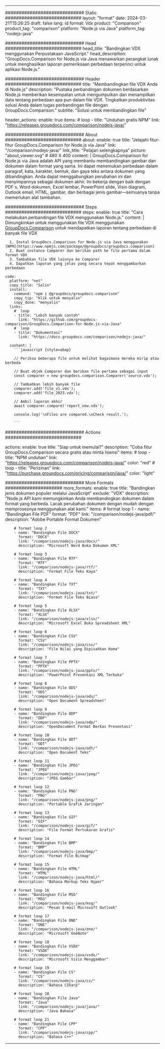 
---
############################# Static ############################
layout: "format"
date:  2024-03-21T15:26:25
draft: false
lang: id
format: Vdx
product: "Comparison"
product_tag: "comparison"
platform: "Node.js via Java"
platform_tag: "nodejs-java"

############################# Head ############################
head_title: "Bandingkan VDX menggunakan Perpustakaan JavaScript."
head_description: "GroupDocs.Comparison for Node.js via Java menawarkan perangkat lunak untuk menghasilkan laporan pemeriksaan perbedaan terperinci untuk aplikasi Node.js."

############################# Header ############################
title: "Membandingkan file VDX Anda di Node.js" 
description: "Pustaka perbandingan dokumen berdasarkan Node.js memberikan kesempatan untuk mengumpulkan dan menampilkan data tentang perbedaan apa pun dalam file VDX. Tingkatkan produktivitas solusi Anda dalam tugas perbandingan file dengan GroupDocs.Comparison."
subtitle: "Solusi untuk membandingkan file" 

header_actions:
  enable: true
  items:
    #  loop
    - title: "Unduhan gratis NPM"
      link: "https://releases.groupdocs.com/comparison/nodejs-java/"
      
############################# About ############################
about:
    enable: true
    title: "Jelajahi fitur-fitur GroupDocs.Comparison for Node.js via Java"
    link: "/comparison/nodejs-java/"
    link_title: "Pelajari selengkapnya"
    picture: "about_viewer.svg" # 480 X 400
    content: |
       GroupDocs.Comparison for Node.js via Java adalah API yang membantu membandingkan gambar dan dokumen dalam format yang sama. Ini dapat menemukan perbedaan dalam paragraf, kata, karakter, bentuk, dan gaya teks antara dokumen yang dibandingkan. Anda dapat menggabungkan perubahan ini dan menyimpannya sebagai dokumen akhir. Ini bekerja dengan baik dengan PDF s, Word dokumen, Excel lembar, PowerPoint slide, Visio diagram, Outlook email, HTML, gambar, dan berbagai jenis gambar—semuanya tanpa memerlukan alat tambahan.

############################# Steps ############################
steps:
    enable: true
    title: "Cara melakukan perbandingan file VDX menggunakan Node.js."
    content: |
      Dimungkinkan untuk menggunakan file VDX menggunakan [GroupDocs.Comparison](https://products.groupdocs.com/comparison/nodejs-java/) untuk mendapatkan laporan tentang perbedaan di banyak file VDX
      
      1. Instal GroupDocs.Comparison for Node.js via Java menggunakan [NPM](https://www.npmjs.com/package/@groupdocs/groupdocs.comparison)
      2. Buat instance Comparer dan berikan path ke file pertama dalam format VDX
      3. Tambahkan file VDX lainnya ke Comparer
      4. Dapatkan laporan yang jelas yang secara tepat menggambarkan perbedaan
   
    code:
      platform: "net"
      copy_title: "Salin"
      install:
        command: "npm i @groupdocs/groupdocs.comparison"
        copy_tip: "klik untuk menyalin"
        copy_done: "menyalin"
      links:
        #  loop
        - title: "Lebih banyak contoh"
          link: "https://github.com/groupdocs-comparison/GroupDocs.Comparison-for-Node.js-via-Java"
        #  loop
        - title: "Dokumentasi"
          link: "https://docs.groupdocs.com/comparison/nodejs-java/"
          
      content: |
        ```javascript {style=abap}

        // Periksa beberapa file untuk melihat bagaimana mereka mirip atau berbeda

        // Buat objek Comparer dan berikan file pertama sebagai input
        const comparer = new groupdocs.comparison.Comparer('source.vdx');

        // Tambahkan lebih banyak file
        comparer.add('file_v1.vdx');
        comparer.add('file_2023.vdx');

        // Ambil laporan akhir
        await comparer.compare('report_new.vdx');

        console.log('\nFiles are compared.\nCheck result.');

        ```            

############################# Actions ############################

actions:
  enable: true
  title: "Siap untuk memulai?"
  description: "Coba fitur GroupDocs.Comparison secara gratis atau minta lisensi"
  items:
    #  loop
    - title: "NPM unduhan"
      link: "https://releases.groupdocs.com/comparison/nodejs-java/"
      color: "red"
        #  loop
    - title: "Perizinan"
      link: "https://purchase.groupdocs.com/pricing/comparison/java/"
      color: "light"


############################# More Formats #####################
more_formats:
    enable: true
    title: "Bandingkan jenis dokumen populer melalui JavaScript"
    exclude: "VDX"
    description: "Node.js API kami memungkinkan Anda membandingkan dokumen dalam format yang berbeda. Lacak perubahan dokumen dengan mudah dengan memprosesnya menggunakan alat kami."
    items: 
        # format loop 1
        - name: "Bandingkan File PDF"
          format: "PDF"
          link: "/comparison/nodejs-java/pdf/"
          description: "Adobe Portable Format Dokumen"

        # format loop 2
        - name: "Bandingkan File DOCX"
          format: "DOCX"
          link: "/comparison/nodejs-java/docx/"
          description: "Microsoft Word Buka Dokumen XML"

        # format loop 3
        - name: "Bandingkan File RTF"
          format: "RTF"
          link: "/comparison/nodejs-java/rtf/"
          description: "Format File Teks Kaya"

        # format loop 4
        - name: "Bandingkan File TXT"
          format: "TXT"
          link: "/comparison/nodejs-java/txt/"
          description: "Format File Teks Biasa"

        # format loop 5
        - name: "Bandingkan File XLSX"
          format: "XLSX"
          link: "/comparison/nodejs-java/xlsx/"
          description: "Microsoft Excel Buka Spreadsheet XML"

        # format loop 6
        - name: "Bandingkan File CSV"
          format: "CSV"
          link: "/comparison/nodejs-java/csv/"
          description: "File Nilai yang Dipisahkan Koma"

        # format loop 7
        - name: "Bandingkan File PPTX"
          format: "PPTX"
          link: "/comparison/nodejs-java/pptx/"
          description: "PowerPoint Presentasi XML Terbuka"

        # format loop 8
        - name: "Bandingkan File ODS"
          format: "ODS"
          link: "/comparison/nodejs-java/ods/"
          description: "Open Document Spreadsheet"

        # format loop 9
        - name: "Bandingkan File ODP"
          format: "ODP"
          link: "/comparison/nodejs-java/odp/"
          description: "OpenDocument Format Berkas Presentasi"

        # format loop 10
        - name: "Bandingkan File ODT"
          format: "ODT"
          link: "/comparison/nodejs-java/odt/"
          description: "Open Document Teks"

        # format loop 11
        - name: "Bandingkan File JPEG"
          format: "JPEG"
          link: "/comparison/nodejs-java/jpeg/"
          description: "JPEG Gambar"

        # format loop 12
        - name: "Bandingkan File PNG"
          format: "PNG"
          link: "/comparison/nodejs-java/png/"
          description: "Portable Grafik Jaringan"

        # format loop 13
        - name: "Bandingkan File GIF"
          format: "GIF"
          link: "/comparison/nodejs-java/gif/"
          description: "File Format Pertukaran Grafis"

        # format loop 14
        - name: "Bandingkan File BMP"
          format: "BMP"
          link: "/comparison/nodejs-java/bmp/"
          description: "Format File Bitmap"

        # format loop 15
        - name: "Bandingkan File HTML"
          format: "HTML"
          link: "/comparison/nodejs-java/html/"
          description: "Bahasa Markup Teks Hyper"

        # format loop 16
        - name: "Bandingkan File MSG"
          format: "MSG"
          link: "/comparison/nodejs-java/msg/"
          description: "Pesan E-mail Microsoft Outlook"

        # format loop 17
        - name: "Bandingkan File ONE"
          format: "ONE"
          link: "/comparison/nodejs-java/one/"
          description: "Microsoft OneNote"

        # format loop 18
        - name: "Bandingkan File VSDX"
          format: "VSDX"
          link: "/comparison/nodejs-java/vsdx/"
          description: "Microsoft Visio Menggambar"

        # format loop 19
        - name: "Bandingkan File CS"
          format: "CS"
          link: "/comparison/nodejs-java/cs/"
          description: "Bahasa CSharp"

        # format loop 20
        - name: "Bandingkan File Java"
          format: "Java"
          link: "/comparison/nodejs-java/java/"
          description: "Java Bahasa"
          
        # format loop 21
        - name: "Bandingkan File CPP"
          format: "CPP"
          link: "/comparison/nodejs-java/cpp/"
          description: "Bahasa C++"
---